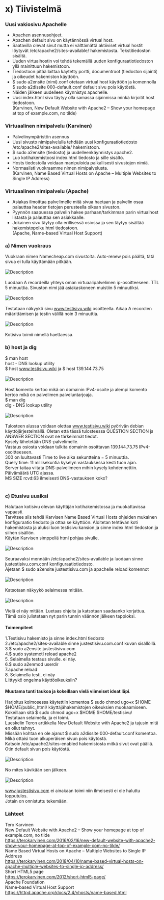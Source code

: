 # x) Tiivistelmä
### Uusi vakiosivu Apachelle
- Apachen asennusohjeet.
- Apachen default sivu on käytännössä virtual host.
- Saatavilla olevat sivut mutta ei välttämättä aktiiviset virtual hostit löytyvät /etc/apache2/sites-available/ hakemistosta. Tekstitiedoston sisältä.
- Uuden virtualhostin voi tehdä tekemällä uuden konfiguraatiotiedoston yllä mainittuun hakemistoon.
- Tiedostoon pitää laittaa käytetty portti, documentroot (tiedoston sijainti) ja oikeudet hakemiston käyttöön.
- $ sudo a2ensite (nimi).conf otetaan virtual host käyttöön ja komennolla $ sudo a2dissite 000-default.conf default sivu pois käytöstä.
- Näiden jälkeen uudelleen käynnistys apachelle.
- Uusi index.html sivu täytyy olla samassa sijainnissa minkä kirjoitit host tiedostoon.<br>
(Karvinen, New Default Website with Apache2 – Show your homepage at top of example.com, no tilde)<br>
### Virtuaalinen nimipalvelu (Karvinen)
- Palvelinympäristön asennus
- Uusi sivusto nimipalvelulla tehdään uusi konfiguraatiotiedosto /etc/apache2/sites-available/ hakemistoon.
- $ sudo a2ensite (tiedosto) ja uudelleenkäynnistys apache2.
- Luo kotihakemistoosi index.html tiedosto ja sille sisältö.
- Hosts tiedostolla voidaan manipuloida paikallisesti sivustojen nimiä.
- Normaalisti vuokraamme nimen nimipalvelusta.<br>
(Karvinen, Name Based Virtual Hosts on Apache – Multiple Websites to Single IP Address)<br>
### Virtuaalinen nimipalvelu (Apache)
- Asiakas ilmoittaa palvelimelle mitä sivua haetaan ja palvelin osaa palauttaa header tietojen perusteella oikean sivuston.
- Pyynnön saapuessa palvelin hakee parhaan/tarkimman parin virtualhost listasta ja palauttaa sen asiakkaalle.
- Jokainen sivu täytyy olla erillisessä <virtualhost> osiossa ja sen täytyy sisältää hakemistopolku html tiedostoon.<br>
(Apache, Name-based Virtual Host Support)<br>
### a) Nimen vuokraus
Vuokraan nimen Namecheap.com sivustolta. Auto-renew pois päältä, tätä sivua ei tulla käyttämään pitkään. <br>
<br>
![Description](testisivu.png) <br>
<br>
Luodaan A recordeilla yhteys oman virtuaalipalvelimen ip-osoitteeseen. TTL 5 minuuttia. Sivuston nimi jää asiakaskoneen muistiin 5 minuutiksi.<br>
<br>
![Description](dns.png) <br>
<br>
Testataan näkyykö sivu www.testisivu.wiki osoitteella. Aikaa A recordien määrittämisen ja testin välillä noin 3 minuuttia.<br>
<br>
![Description](kokeilu.png) <br>
<br>
Kotisivu toimii nimellä haettaessa.<br>
### b) host ja dig
$ man host<br>
host - DNS lookup utility <br>
$ host www.testisivu.wiki ja $ host 139.144.73.75 <br>
<br>
![Description](host.png) <br>
<br>
Host komento kertoo mikä on domainin IPv4-osoite ja alempi komento kertoo mikä on palvelimen palveluntarjoaja. <br> 
$ man dig <br>
dig - DNS lookup utility<br> 
<br>
![Description](dig.png) <br>
<br>
Tulosteen alussa voidaan olettaa www.testisivu.wiki pyörivän debian käyttöjärjestelmällä.
Oletan että tässä tulosteessa QUESTION SECTION ja ANSWER SECTION ovat ne tärkeimmät tiedot.<br>
Kysely lähetetään DNS-palvelimelle. <br>
Vastaus osiosta voidaan tulkita domainin osoittavan 139.144.73.75 IPv4-osoitteeseen.<br>
300 on luultavasti Time to live aika sekuntteina = 5 minuuttia.<br>
Query time: 11 millisekuntia kyselyn vastauksessa kesti tuon ajan.<br>
Server taitaa viitata DNS-palvelimeen mihin kysely kohdennettiin. <br>
Päivämäärä UTC ajassa. <br>
MS SIZE rcvd:63 ilmeisesti DNS-vastauksen koko? <br>
<br>
### c) Etusivu uusiksi
Halutaan kotisivu olevan käyttäjän kotihakemistossa ja muokattavissa vapaasti. <br>
Tarvitsee siis tehdä Karvisen Name Based Virtual Hosts ohjeiden mukainen konfiguraatio tiedosto ja ottaa se käyttöön.
Aloitetan tehtävän koti hakemistosta ja aluksi luon testisivu kansion ja sinne index.html tiedoston ja siihen sisällön.<br>
Käytän Karvisen simppeliä html pohjaa sivulle.<br>
<br>
![Description](yk.png) <br>
<br>
Seuraavaksi mennään /etc/apache2/sites-available ja luodaan sinne justestisivu.com.conf konfiguraatiotiedosto.<br>
Ajetaan $ sudo a2ensite justestisivu.com ja apachelle reload komennot <br>
<br>
![Description](ka.png) <br>
<br>
Katsotaan näkyykö selaimessa mitään. <br>
<br>
![Description](justes.png) <br>
<br>
Vielä ei näy mitään. Luetaas ohjeita ja katsotaan saadaanko korjattua.<br>
Tämä osio julistetaan nyt parin tunnin väännön jälkeen tappioksi. <br>
#### Toimenpiteet
1.Testisivu hakemisto ja sinne index.html tiedosto <br>
2./etc/apache2/sites-available sinne justestisivu.com.conf kuvan sisällöllä.<br>
3.$ sudo a2ensite justestisivu.com<br>
4.$ sudo systemctl reload apache2<br>
5. Selaimella testaus sivulle. ei näy.<br>
6.$ sudo a2enmod userdir<br>
7.apache reload<br>
8. Selaimella testi, ei näy<br>
Liittyykö ongelma käyttöoikeuksiin? <br>
#### Muutama tunti taukoa ja kokeillaan vielä viimeiset ideat läpi.
Harjoitus kolmosessa käytettiin komentoa $ sudo chmod ugo+x $HOME $HOME/public_html/ käyttäjähakemistojen oikeuksien muokaamiseen. <br>
Kokeillaan sitä $ sudo chmod ugo+x $HOME $HOME/testisivu/ <br>
Testataan selaimella, ja ei toimi.<br>
Lueskelin Teron artikkelia New Default Website with Apache2 ja tajusin mitä en ollut tehnyt.<br>
Missään kohtaa en ole ajanut $ sudo a2dissite 000-default.conf komentoa. Mikä ottaisi tuon alkuperäisen sivun pois käytöstä.<br>
Katsoin /etc/apache2/sites-enabled hakemistosta mitkä sivut ovat päällä. Otin default sivun pois käytöstä. <br>
<br>
![Description](toimii.png) <br>
<br>
No mites kävikään sen jälkeen. <br>
<br>
![Description](sivu.png) <br>
<br>
www.justestisivu.com ei ainakaan toimi niin ilmeisesti ei ole haluttu lopputulos.<br>
Jotain on onnistuttu tekemään. <br>
### Lähteet
Tero Karvinen <br>
New Default Website with Apache2 – Show your homepage at top of example.com, no tilde<br>
https://terokarvinen.com/2016/02/16/new-default-website-with-apache2-show-your-homepage-at-top-of-example-com-no-tilde/ <br>
Name Based Virtual Hosts on Apache – Multiple Websites to Single IP Address<br>
https://terokarvinen.com/2018/04/10/name-based-virtual-hosts-on-apache-multiple-websites-to-single-ip-address/<br>
Short HTML5 page<br>
https://terokarvinen.com/2012/short-html5-page/<br>
Apache Foundation<br>
Name-based Virtual Host Support<br>
https://httpd.apache.org/docs/2.4/vhosts/name-based.html<br>
